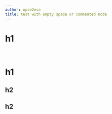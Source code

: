 ```yaml
---
author: opse2esa
title: test with empty space or commented node
---
```


# h1 
<!--comments--> 
# h1 
## h2 






## h2
